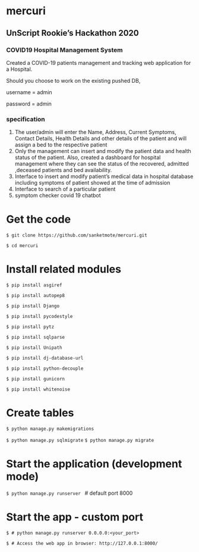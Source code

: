 # mercuri

## UnScript Rookie’s Hackathon 2020

<h3>COVID19 Hospital Management System</h3>

Created a COVID-19 patients management
and tracking web application for a Hospital.

Should you choose to work on the existing pushed DB,

username = admin

password = admin

### specification

1. The user/admin will enter the Name, Address, Current  Symptoms, Contact Details, Health Details and other details of the patient and will assign a bed to the respective patient
2. Only the management can insert and modify the patient data and health status of the patient. Also, created a dashboard for hospital management where they can see the status of the recovered, admitted ,deceased patients and bed availability.
3. Interface to insert and modify patient’s medical data in hospital database including symptoms of patient showed at the time of admission
4. Interface to search of a particular patient
5. symptom checker covid 19 chatbot

# Get the code

```$ git clone https://github.com/sanketmote/mercuri.git```

```$ cd mercuri```



# Install related modules 

```$ pip install asgiref```

```$ pip install autopep8```

```$ pip install Django```

```$ pip install pycodestyle```

```$ pip install pytz```

```$ pip install sqlparse```

```$ pip install Unipath```

```$ pip install dj-database-url```

```$ pip install python-decouple```

```$ pip install gunicorn```

```$ pip install whitenoise```




# Create tables

```$ python manage.py makemigrations```

```$ python manage.py sqlmigrate```
```$ python manage.py migrate```

# Start the application (development mode)


```$ python manage.py runserver ```      # default port 8000

# Start the app - custom port

```$ # python manage.py runserver 0.0.0.0:<your_port> ```

```$ # Access the web app in browser: http://127.0.0.1:8000/ ```

